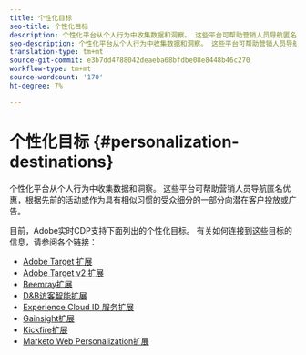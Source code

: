 ```yaml
---
title: 个性化目标
seo-title: 个性化目标
description: 个性化平台从个人行为中收集数据和洞察。 这些平台可帮助营销人员导航匿名优惠，根据先前的活动或作为具有相似习惯的受众细分的一部分向潜在客户投放或广告。
seo-description: 个性化平台从个人行为中收集数据和洞察。 这些平台可帮助营销人员导航匿名优惠，根据先前的活动或作为具有相似习惯的受众细分的一部分向潜在客户投放或广告。
translation-type: tm+mt
source-git-commit: e3b7dd4788042deaeba68bfdbe08e8448b46c270
workflow-type: tm+mt
source-wordcount: '170'
ht-degree: 7%

---
```



# 个性化目标 {#personalization-destinations}

个性化平台从个人行为中收集数据和洞察。 这些平台可帮助营销人员导航匿名优惠，根据先前的活动或作为具有相似习惯的受众细分的一部分向潜在客户投放或广告。

目前，Adobe实时CDP支持下面列出的个性化目标。 有关如何连接到这些目标的信息，请参阅各个链接：

* [Adobe Target 扩展](/help/rtcdp/destinations/adobe-target-extension.md)
* [Adobe Target v2 扩展](/help/rtcdp/destinations/adobe-target-v2-extension.md)
* [Beemray扩展](/help/rtcdp/destinations/beemray-extension.md)
* [D&amp;B访客智能扩展](/help/rtcdp/destinations/dnb-extension.md)
* [Experience Cloud ID 服务扩展](/help/rtcdp/destinations/adobe-ecid-extension.md)
* [Gainsight扩展](/help/rtcdp/destinations/gainsight-extension.md)
* [Kickfire扩展](/help/rtcdp/destinations/kickfire-extension.md)
* [Marketo Web Personalization扩展](marketo-web-personalization-extension.md)
